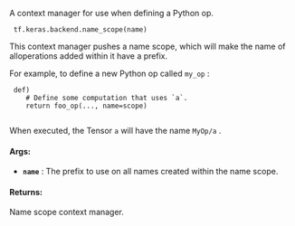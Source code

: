 A context manager for use when defining a Python op.

```
 tf.keras.backend.name_scope(name) 
```

This context manager pushes a name scope, which will make the name of alloperations added within it have a prefix.

For example, to define a new Python op called  `my_op` :

```
 def)
    # Define some computation that uses `a`.
    return foo_op(..., name=scope)
 
```

When executed, the Tensor  `a`  will have the name  `MyOp/a` .

#### Args:
- **`name`** : The prefix to use on all names created within the name scope.


#### Returns:
Name scope context manager.

